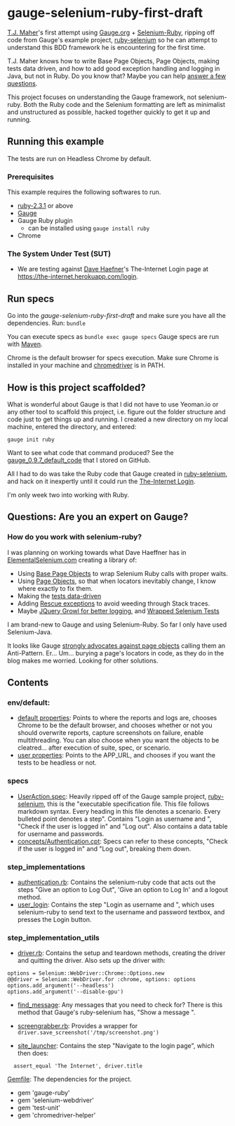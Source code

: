 # gauge-selenium-ruby-first-draft

[T.J. Maher](http://tjmaher.com)'s first attempt using [Gauge.org](http://gauge.org) + [Selenium-Ruby](https://github.com/SeleniumHQ/selenium/wiki/Ruby-Bindings), ripping off code from Gauge's example project, [ruby-selenium](https://github.com/getgauge-examples/ruby-selenium) so he can attempt to understand this BDD framework he is encountering for the first time. 

T.J. Maher knows how to write Base Page Objects, Page Objects, making tests data driven, and how to add good exception handling and logging in Java, but not in Ruby. Do you know that? Maybe you can help [answer a few questions](https://github.com/tjmaher/gauge-selenium-ruby-first-draft#questions-are-you-an-expert-on-gauge).

This project focuses on understanding the Gauge framework, not selenium-ruby. Both the Ruby code and the Selenium formatting are left as minimalist and unstructured as possible, hacked together quickly to get it up and running. 

## Running this example
The tests are run on Headless Chrome by default.

### Prerequisites

This example requires the following softwares to run.
  * [ruby-2.3.1](https://www.ruby-lang.org/en/news/2016/04/26/ruby-2-3-1-released/) or above
  * [Gauge](http://getgauge.io/get-started/index.html)
  * Gauge Ruby plugin
    * can be installed using `gauge install ruby`
  * Chrome
  

### The System Under Test (SUT)

* We are testing against [Dave Haefner](https://twitter.com/tourdedave)'s The-Internet Login page at https://the-internet.herokuapp.com/login.

## Run specs

Go into the *gauge-selenium-ruby-first-draft* and make sure you have all the dependencies. Run: `bundle`

You can execute specs as `bundle exec gauge specs`
Gauge specs are run with [Maven](http://maven.apache.org/index.html).

Chrome is the default browser for specs execution. Make sure Chrome is installed in your machine and [chromedriver](https://sites.google.com/a/chromium.org/chromedriver/) is in PATH.

## How is this project scaffolded?

What is wonderful about Gauge is that I did not have to use Yeoman.io or any other tool to scaffold this project, i.e. figure out the folder structure and code just to get things up and running. I created a new directory on my local machine, entered the directory, and entered:

`gauge init ruby`

Want to see what code that command produced? See the [gauge_0.9.7_default_code](https://github.com/tjmaher/gauge_0.9.7_default_code) that I stored on GitHub. 

All I had to do was take the Ruby code that Gauge created in [ruby-selenium](https://github.com/getgauge-examples/ruby-selenium), and hack on it inexpertly until it could run the [The-Internet Login](https://the-internet.herokuapp.com/login). 

I'm only week two into working with Ruby.

## Questions: Are you an expert on Gauge? 

### How do you work with selenium-ruby?

I was planning on working towards what Dave Haeffner has in [ElementalSelenium.com](http://elementalselenium) creating a library of:
* Using [Base Page Objects](http://elementalselenium.com/tips/9-use-a-base-page-object) to wrap Selenium Ruby calls with proper waits.
* Using [Page Objects](http://elementalselenium.com/tips/7-use-a-page-object), so that when locators inevitably change, I know where exactly to fix them.
* Making the [tests data-driven](http://elementalselenium.com/tips/19-data-driven-testing)
* Adding [Rescue exceptions](http://elementalselenium.com/tips/44-exception-handling) to avoid weeding through Stack traces.
* Maybe [JQuery Growl for better logging](http://elementalselenium.com/tips/53-growl), and [Wrapped Selenium Tests](http://elementalselenium.com/tips/55-wrapper)

I am brand-new to Gauge and using Selenium-Ruby. So far I only have used Selenium-Java.

It looks like Gauge [strongly advocates against page objects](https://blog.getgauge.io/are-page-objects-anti-pattern-21b6e337880f) calling them an Anti-Pattern. Er... Um... burying a page's locators in code, as they do in the blog makes me worried. Looking for other solutions.

## Contents

### env/default:
* [default properties](https://github.com/tjmaher/gauge-selenium-ruby-first-draft/blob/master/env/default/default.properties): Points to where the reports and logs are, chooses Chrome to be the default browser, and chooses whether or not you should overwrite reports, capture screenshots on failure, enable multithreading. You can also choose when you want the objects to be cleatred... after execution of suite, spec, or scenario. 
* [user properties](https://github.com/tjmaher/gauge-selenium-ruby-first-draft/blob/master/env/default/user.properties): Points to the APP_URL, and chooses if you want the tests to be headless or not. 

### specs
* [UserAction.spec](https://github.com/tjmaher/gauge-selenium-ruby-first-draft/blob/master/specs/UserActions.spec): Heavily ripped off of the Gauge sample project, [ruby-selenium](https://github.com/getgauge-examples/ruby-selenium), this is the "executable specification file. This file follows markdown syntax. Every heading in this file denotes a scenario. Every bulleted point denotes a step". Contains "Login as username <username> and <password>", "Check if the user is logged in" and "Log out". Also contains a data table for username and passwords.
* [concepts/Authentication.cpt](https://github.com/tjmaher/gauge-selenium-ruby-first-draft/blob/master/specs/concepts/Authentication.cpt): Specs can refer to these concepts, "Check if the user is logged in" and "Log out", breaking them down.  
 
 ### step_implementations
 * [authentication.rb](https://github.com/tjmaher/gauge-selenium-ruby-first-draft/blob/master/step_implementations/authentication.rb): Contains the selenium-ruby code that acts out the steps "Give an option to Log Out", 'Give an option to Log In' and a logout method.
 * [user_login](https://github.com/tjmaher/gauge-selenium-ruby-first-draft/blob/master/step_implementations/user_login.rb): Contains the step "Login as username <username> and <password>", which uses selenium-ruby to send text to the username and password textbox, and presses the Login button. 
 
 ### step_implementation_utils
 * [driver.rb](https://github.com/tjmaher/gauge-selenium-ruby-first-draft/blob/master/step_implementations/utils/driver.rb): Contains the setup and teardown methods, creating the driver and quitting the driver. Also sets up the driver with:
 
 ```
options = Selenium::WebDriver::Chrome::Options.new
@@driver = Selenium::WebDriver.for :chrome, options: options
options.add_argument('--headless')
options.add_argument('--disable-gpu')
```
 * [find_message](https://github.com/tjmaher/gauge-selenium-ruby-first-draft/blob/master/step_implementations/utils/find_messages.rb): Any messages that you need to check for? There is this method that Gauge's ruby-selenium has, "Show a message <message>".
* [screengrabber.rb](https://github.com/tjmaher/gauge-selenium-ruby-first-draft/blob/master/step_implementations/utils/screengrabber.rb): Provides a wrapper for `driver.save_screenshot('/tmp/screenshot.png')`
 
* [site_launcher](https://github.com/tjmaher/gauge-selenium-ruby-first-draft/blob/master/step_implementations/utils/site_launcher.rb): Contains the step "Navigate to the login page", which then does:

```driver.navigate.to ENV['APP_URL']
  assert_equal 'The Internet', driver.title
  ```
[Gemfile](https://github.com/tjmaher/gauge-selenium-ruby-first-draft/blob/master/Gemfile): The dependencies for the project. 

* gem 'gauge-ruby'
* gem 'selenium-webdriver'
* gem 'test-unit'
* gem 'chromedriver-helper'
  





